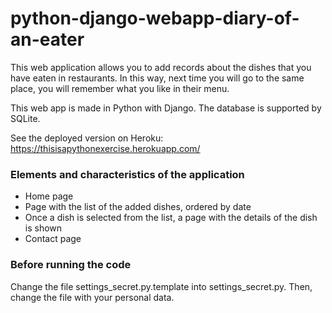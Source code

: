 # python-django-webapp-diary-of-an-eater
This web application allows you to add records about the dishes that you have eaten in restaurants. In this way, 
next time you will go to the same place, you will remember what you like in their menu.

This web app is made in Python with Django. The database is supported by SQLite.

See the deployed version on Heroku: https://thisisapythonexercise.herokuapp.com/

### Elements and characteristics of the application
- Home page
- Page with the list of the added dishes, ordered by date
- Once a dish is selected from the list, a page with the details of the dish is shown
- Contact page

### Before running the code
Change the file settings_secret.py.template into settings_secret.py. Then, change the file with your personal data.
